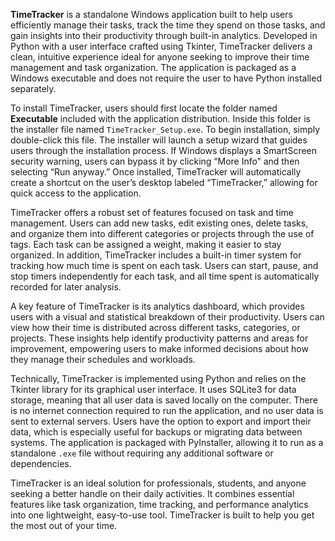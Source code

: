 **TimeTracker** is a standalone Windows application built to help users efficiently manage their tasks, track the time they spend on those tasks, and gain insights into their productivity through built-in analytics. Developed in Python with a user interface crafted using Tkinter, TimeTracker delivers a clean, intuitive experience ideal for anyone seeking to improve their time management and task organization. The application is packaged as a Windows executable and does not require the user to have Python installed separately.

To install TimeTracker, users should first locate the folder named **Executable** included with the application distribution. Inside this folder is the installer file named `TimeTracker_Setup.exe`. To begin installation, simply double-click this file. The installer will launch a setup wizard that guides users through the installation process. If Windows displays a SmartScreen security warning, users can bypass it by clicking “More Info” and then selecting “Run anyway.” Once installed, TimeTracker will automatically create a shortcut on the user’s desktop labeled “TimeTracker,” allowing for quick access to the application.

TimeTracker offers a robust set of features focused on task and time management. Users can add new tasks, edit existing ones, delete tasks, and organize them into different categories or projects through the use of tags. Each task can be assigned a weight, making it easier to stay organized. In addition, TimeTracker includes a built-in timer system for tracking how much time is spent on each task. Users can start, pause, and stop timers independently for each task, and all time spent is automatically recorded for later analysis.

A key feature of TimeTracker is its analytics dashboard, which provides users with a visual and statistical breakdown of their productivity. Users can view how their time is distributed across different tasks, categories, or projects. These insights help identify productivity patterns and areas for improvement, empowering users to make informed decisions about how they manage their schedules and workloads.

Technically, TimeTracker is implemented using Python and relies on the Tkinter library for its graphical user interface. It uses SQLite3 for data storage, meaning that all user data is saved locally on the computer. There is no internet connection required to run the application, and no user data is sent to external servers. Users have the option to export and import their data, which is especially useful for backups or migrating data between systems. The application is packaged with PyInstaller, allowing it to run as a standalone `.exe` file without requiring any additional software or dependencies.

TimeTracker is an ideal solution for professionals, students, and anyone seeking a better handle on their daily activities. It combines essential features like task organization, time tracking, and performance analytics into one lightweight, easy-to-use tool. TimeTracker is built to help you get the most out of your time.